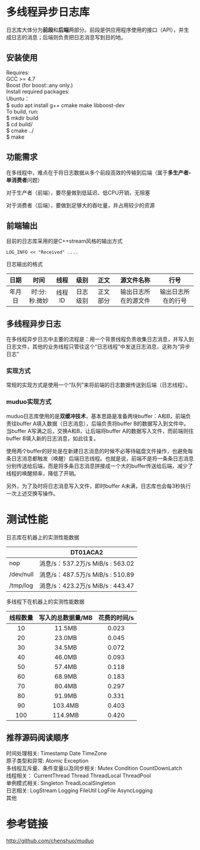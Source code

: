 # 多线程异步日志库

日志库大体分为**前段**和**后端**两部分。前段是供应用程序使用的接口（API），并生成日志的消息；后端则负责把日志消息写到目的地。

## 安装使用
Requires:  
  GCC >= 4.7  
  Boost (for boost::any only.)  
Install required packages:   
Ubuntu：  
  $ sudo apt install g++ cmake make libboost-dev  
To build, run:  
  $ mkdir build  
  $ cd build/  
  $ cmake ../  
  $ make

## 功能需求

在多线程中，难点在于将日志数据从多个前段高效的传输到后端（属于**多生产者-单消费者**问题）

对于生产者（前端），要尽量做到低延迟、低CPU开销，无阻塞

对于消费者（后端），要做到足够大的吞吐量，并占用较少的资源

## 前端输出

目前的日志库采用的是C++stream风格的输出方式

```
LOG_INFO << "Received" ....
```

日志输出的格式

|  日期  |     时间      |  线程  |   级别   |   正文   |      源文件名称      |        行号        |
| :----: | :-----------: | :----: | :------: | :------: | :------------------: | :----------------: |
| 年月日 | 时:分:秒.微妙 | 线程ID | 日志级别 | 正文部分 | 输出日志所在的源文件 | 输出日志所在的行号 |



## 多线程异步日志

在多线程异步日志中主要的流程是：用一个背景线程负责收集日志消息，并写入到日志文件，其他的业务线程只管往这个“日志线程”中发送日志消息，这称为“异步日志”

### 实现方式

常规的实现方式是使用一个“队列”来将前端的日志数据传送到后端（日志线程）。

### muduo实现方式

muduo日志库使用的是**双缓冲技术**，基本思路是准备两块buffer：A和B，前端负责往buffer  A填入数据（日志消息），后端负责将buffer B的数据写入到文件中。当buffer A写满之后，交换A和B，让后端将buffer A的数据写入文件，而前端则往buffer B填入新的日志消息，如此往复。

使用两个buffer的好处是在新建日志消息的时候不必等待磁盘文件操作，也避免每条日志消息都触发（唤醒）后端日志线程。也就是说，前端不是将一条条日志消息分别传送给后端，而是将多条日志消息拼接成一个大的buffer传送给后端，减少了线程的唤醒频率，降低了开销。

另外，为了及时将日志消息写入文件，即时buffer A未满，日志库也会每3秒执行一次上述交换写操作。

# 测试性能

日志库在机器上的实测性能数据

|           |                   DT01ACA2                   |
| --------- | :------------------------------------------: |
| nop       | 消息/s：537.2万/s             MiB/s : 563.02 |
| /dev/null | 消息/s：487.5万/s             MiB/s : 510.89 |
| /tmp/log  | 消息/s：423.2万/s             MiB/s : 443.47 |

多线程下在机器上的实测性能数据

| 线程数量 | 写入的总数据量/MB | 花费的时间/s |
| :------: | :---------------: | :----------: |
|    10    |      11.5MB       |    0.023     |
|    20    |      23.0MB       |    0.045     |
|    30    |      34.5MB       |    0.072     |
|    40    |      46.0MB       |    0.093     |
|    50    |      57.4MB       |    0.118     |
|    60    |      68.9MB       |    0.183     |
|    70    |      80.4MB       |    0.297     |
|    80    |      91.9MB       |    0.331     |
|    90    |      103.4MB      |    0.403     |
|   100    |      114.9MB      |    0.420     |

## 推荐源码阅读顺序 
时间处理相关: Timestamp Date TimeZone  
原子类型和异常: Atomic Exception  
多线程互斥量、条件变量以及同步相关: Mutex Condition CountDownLatch  
线程相关： CurrentThread Thread ThreadLocal ThreadPool  
单例模式相关: Singleton TreadLocalSingleton  
日志相关: LogStream Logging FileUtil LogFile AsyncLogging  
其他

# 参考链接
http://github.com/chenshuo/muduo


